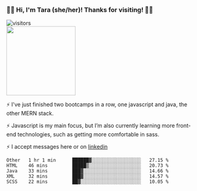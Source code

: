 ### 👋🏾 Hi, I'm Tara (she/her)! Thanks for visiting! 👋🏾
![visitors](https://visitor-badge.glitch.me/badge?page_id=qualmless)
<BR>
<img height="180em" src="https://github-readme-stats.vercel.app/api?username=qualmless&show_icons=true&hide_border=true&&count_private=true&include_all_commits=true" />

⚡️ I've just finished two bootcamps in a row, one javascript and java, the other MERN stack. 

⚡️ Javascript is my main focus, but I’m also currently learning more front-end technologies, such as getting more comfortable in sass. 

⚡️ I accept messages here or on <a href="https://www.linkedin.com/in/tarajdunmore/">linkedin</a>

<!--START_SECTION:waka-->
```text
Other   1 hr 1 min      ██████▓░░░░░░░░░░░░░░░░░░   27.15 % 
HTML    46 mins         █████▒░░░░░░░░░░░░░░░░░░░   20.73 % 
Java    33 mins         ███▓░░░░░░░░░░░░░░░░░░░░░   14.66 % 
XML     32 mins         ███▓░░░░░░░░░░░░░░░░░░░░░   14.57 % 
SCSS    22 mins         ██▓░░░░░░░░░░░░░░░░░░░░░░   10.05 % 
```
<!--END_SECTION:waka-->

<!--
**qualmless/qualmless** is a ✨ _special_ ✨ repository because its `README.md` (this file) appears on your GitHub profile.

Here are some ideas to get you started:
- 🔭 I’m currently working on ...
- 👯 I’m looking to collaborate on ...
- 🤔 I’m looking for help with ...
- 💬 Ask me about ...
- 📫 How to reach me: ...
- ⚡ Fun fact: ...
-->
